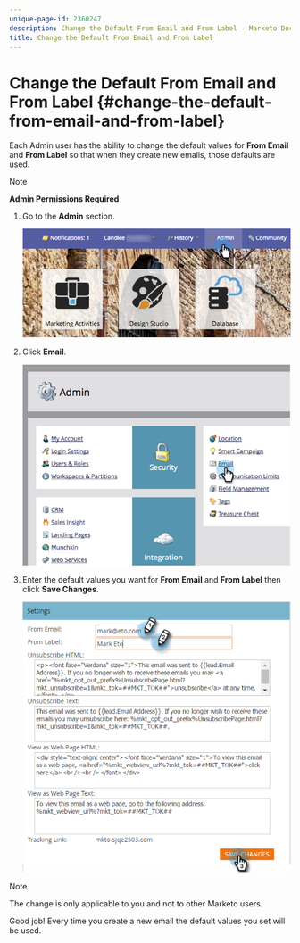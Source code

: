 ```yaml
---
unique-page-id: 2360247
description: Change the Default From Email and From Label - Marketo Docs - Product Documentation
title: Change the Default From Email and From Label
---
```


# Change the Default From Email and From Label {#change-the-default-from-email-and-from-label}

Each Admin user has the ability to change the default values for **From Email** and **From Label** so that when they create new emails, those defaults are used.

>[!NOTE]
>
>**Admin Permissions Required**

1. Go to the **Admin** section.

   ![](assets/adminhand.png)

1. Click **Email**.

   ![](assets/image2014-9-18-16-3a27-3a19.png)

1. Enter the default values you want for **From Email** and **From Label** then click **Save Changes**.

   ![](assets/change-default-hands.png)

>[!NOTE]
>
>The change is only applicable to you and not to other Marketo users.

Good job! Every time you create a new email the default values you set will be used. 